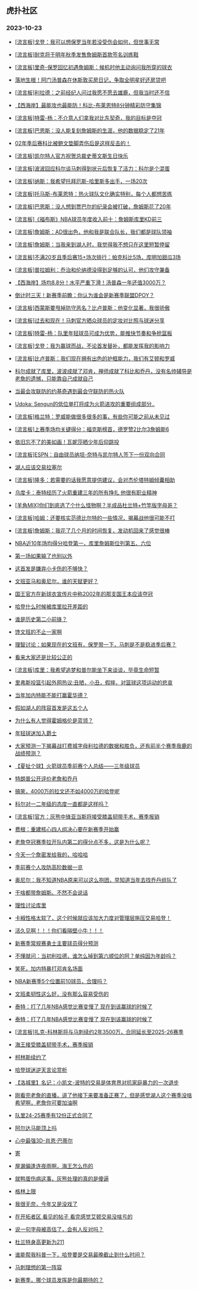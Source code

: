 ## 虎扑社区 
### 2023-10-23

+ [[流言板]戈登：我可以想保罗当年若没受伤会如何，但世事无常](https://bbs.hupu.com/622582789.html)

+ [[流言板]耐克将于明年秋季发售詹姆斯首款签名训练鞋](https://bbs.hupu.com/622580189.html)

+ [[流言板]里奇-保罗回忆初遇詹姆斯：候机时他主动询问我所穿的球衣](https://bbs.hupu.com/622582668.html)

+ [落地生根！阿门汤普森在休斯敦买房日记，争取全明星好还房贷吧](https://bbs.hupu.com/622580068.html)

+ [[流言板]利拉德：之前经纪人问过我愿不愿去雄鹿，但我当时还不信](https://bbs.hupu.com/622582905.html)

+ [【西海岸】最能攻也最能防！科比-布莱恩特8分钟精彩防守集锦](https://bbs.hupu.com/622579305.html)

+ [[流言板]特雷-杨：不介意人们拿我对比东契奇，我的目标是夺冠](https://bbs.hupu.com/622583558.html)

+ [[流言板]巴恩斯：没人能复刻詹姆斯的生涯，他的数据稳定了21年](https://bbs.hupu.com/622578364.html)

+ [02年季后赛科比被鲍文垫脚弄伤后是这样反击的！](https://bbs.hupu.com/622578115.html)

+ [[流言板]凯尔特人官方祝贺总裁史蒂文斯生日快乐](https://bbs.hupu.com/622583337.html)

+ [[流言板]波波回应科尔谈马刺得到状元后恢复了活力：科尔是个混蛋](https://bbs.hupu.com/622576947.html)

+ [[流言板]纳斯：我希望托拜厄斯-哈里斯多出手，一场20次](https://bbs.hupu.com/622581999.html)

+ [[流言板]托马斯-布莱恩特：热火球队文化确实特别，每个人都想苦练](https://bbs.hupu.com/622582990.html)

+ [[流言板]巴恩斯：没人想到贾巴尔的纪录会被打破，詹姆斯花了20年](https://bbs.hupu.com/622578479.html)

+ [[流言板]《福布斯》NBA球员年度收入前十：詹姆斯库里KD前三](https://bbs.hupu.com/622577960.html)

+ [[流言板]詹姆斯：AD很出色，他和我是联合队长，我们都是球队领袖](https://bbs.hupu.com/622576366.html)

+ [[流言板]詹姆斯：当我来到湖人时，我觉得我不想只在这里短暂停留](https://bbs.hupu.com/622576177.html)

+ [[流言板]不满20岁且季后赛15+场次排行：帕克科比5场，库明加甜瓜3场](https://bbs.hupu.com/622584904.html)

+ [[流言板]普拉姆利：乔治和伦纳德没得到足够的认可，他们攻守兼备](https://bbs.hupu.com/622583453.html)

+ [【西海岸】场均8.8分！水平严重下滑！汤普森一年还值3000万？](https://bbs.hupu.com/622578637.html)

+ [倒计时三天！新赛季前瞻：你认为谁会是新赛季联盟DPOY？](https://bbs.hupu.com/622575580.html)

+ [[流言板]西蒙斯要甩掉防守恶名？比卢普斯：他变化显著，我很骄傲](https://bbs.hupu.com/622584233.html)

+ [[流言板]过去和现在！马刺官方晒众球员的定妆对比照与球迷分享](https://bbs.hupu.com/622580258.html)

+ [[流言板]特雷-杨：队里年轻球员可成为优势，能推快节奏和争抢篮板](https://bbs.hupu.com/622583744.html)

+ [[流言板]戈登：我为赢球而战，不论首发替补，都能发挥我的影响力](https://bbs.hupu.com/622583876.html)

+ [[流言板]比卢普斯：我们现在拥有出色的护框能力，我们有艾顿和罗威](https://bbs.hupu.com/622582490.html)

+ [科尔成就了库里，波波成就了邓肯，禅师成就了科比和乔丹，没有名帅辅导是老詹的遗憾，只能靠自己成就自己](https://bbs.hupu.com/622583201.html)

+ [当最会攻联防的约基奇遇到最会守联防的热火队](https://bbs.hupu.com/622575239.html)

+ [Udoka: Sengun的低位单打将成为火箭进攻的重要组成部分..](https://bbs.hupu.com/622583873.html)

+ [[流言板]格兰特：罗威能做很多很多的事，有些你可能之前从未见过](https://bbs.hupu.com/622583495.html)

+ [[流言板]上赛季场均关键得分：福克斯榜首，德罗赞2比尔3詹姆斯6](https://bbs.hupu.com/622575751.html)

+ [依旧忘不了的美如画！瓦妮莎晒少年后仰跳投](https://bbs.hupu.com/622575291.html)

+ [[流言板]ESPN：自由球员纳坦-奈特与凯尔特人签下一份双向合同](https://bbs.hupu.com/622585619.html)

+ [湖人应该交易拉塞尔](https://bbs.hupu.com/622584161.html)

+ [[流言板]隆多：若需要的话我愿意提供建议，会对杰伦塔特姆倾囊相助](https://bbs.hupu.com/622575316.html)

+ [乌度卡：泰特经历了火箭重建三年的所有挣扎 他很有职业精神](https://bbs.hupu.com/622584174.html)

+ [[羊角MIX]你们到底选了个什么怪物啊？半成品杜兰特+竹竿版字母哥？](https://bbs.hupu.com/622574856.html)

+ [[流言板]哈姆：还要核实范德比尔特的一些情况，揭幕战他很可能不打](https://bbs.hupu.com/622576734.html)

+ [[流言板]詹姆斯：我花了几个月的时间恢复，发动机回来了感觉很棒](https://bbs.hupu.com/622574993.html)

+ [NBA近10年场均得分哈登第一，库里詹姆斯位列第五、六位](https://bbs.hupu.com/622584969.html)

+ [第一场如果输了也别以外](https://bbs.hupu.com/622584845.html)

+ [这首发是嫌弃小卡伤的不够快？](https://bbs.hupu.com/622583344.html)

+ [文班亚马和奥尼尔，谁的天赋更好？](https://bbs.hupu.com/622585017.html)

+ [国王官方在新球衣宣传片中称2002年的那支国王本应该夺冠](https://bbs.hupu.com/622575266.html)

+ [哈登什么时候被库里拉开差距的](https://bbs.hupu.com/622584999.html)

+ [谁是历史第二小前锋？](https://bbs.hupu.com/622584957.html)

+ [馋文班的不止一家啊](https://bbs.hupu.com/622583022.html)

+ [理智讨论：如果现在的文班有，保罗带一下，马刺是不是稳进季后赛？](https://bbs.hupu.com/622585052.html)

+ [看来大家还是比较公正的](https://bbs.hupu.com/622579648.html)

+ [[流言板]库里：我希望追梦和普尔能坐下来谈谈，毕竟生命短暂](https://bbs.hupu.com/622574290.html)

+ [里弗斯投篮引起外网热议:丑陋，小丑，假摔，对篮球这项运动的悲哀](https://bbs.hupu.com/622577564.html)

+ [当年加内特能不能打赢霍华德？](https://bbs.hupu.com/622583324.html)

+ [假如湖人的阵容首发是这五个人](https://bbs.hupu.com/622584150.html)

+ [为什么有人觉得霍姆格伦是蓝领？](https://bbs.hupu.com/622584537.html)

+ [年轻球迷加入爵士](https://bbs.hupu.com/622583941.html)

+ [大家预测一下揭幕战打费城字母利拉德的数据和胜负，还有前半个赛季我鹿的战绩预测？](https://bbs.hupu.com/622584666.html)

+ [【夏扯个球】火箭球员季前赛个人总结——三年级球员](https://bbs.hupu.com/622583085.html)

+ [特朗普公开评价老詹和乔丹](https://bbs.hupu.com/622574848.html)

+ [搞笑，4000万的拉文还不如4000万的哈登呢](https://bbs.hupu.com/622583182.html)

+ [科尔对一二年级的态度一直都是这样吗？](https://bbs.hupu.com/622584278.html)

+ [[流言板]官方：灰熊中锋亚当斯将接受膝盖韧带手术，赛季报销](https://bbs.hupu.com/622586143.html)

+ [费根：重建核心四人组决心要在新赛季开始赢](https://bbs.hupu.com/622585278.html)

+ [老詹夺冠赛季拉开队内第二的得分点不多，这是为什么呢？](https://bbs.hupu.com/622585921.html)

+ [今天一个詹密发给我的，哈哈哈](https://bbs.hupu.com/622585544.html)

+ [季前赛个人攻防高阶数据一览](https://bbs.hupu.com/622585835.html)

+ [奥尼尔：我不知道NBA原来可以这么抱团，早知道当年去找乔丹组队了](https://bbs.hupu.com/622585503.html)

+ [干啥都带詹姆斯。不然不会说话](https://bbs.hupu.com/622585908.html)

+ [理性讨论库里](https://bbs.hupu.com/622585741.html)

+ [卡椒性格太软了，这个时候就应该加大力度对管理层施压交易哈登！](https://bbs.hupu.com/622585719.html)

+ [活久见啊！！！你们看隔壁小牛！！！](https://bbs.hupu.com/622585393.html)

+ [新赛季常规赛勇士主要球员得分预测](https://bbs.hupu.com/622585672.html)

+ [不懂就问：当初利拉德，谁怎么掉到第六顺位的阿？单纯因为年龄吗？](https://bbs.hupu.com/622585144.html)

+ [笑死，加内特暴打邓肯名场面](https://bbs.hupu.com/622585644.html)

+ [NBA新赛季5个位置前10球员，合理吗？](https://bbs.hupu.com/622585174.html)

+ [文班柔韧性这么好，没有那么容易受伤的](https://bbs.hupu.com/622585224.html)

+ [泰特：打了几年NBA感觉比赛变慢了 现在到该赢球的时候了](https://bbs.hupu.com/622585537.html)

+ [泰特：打了几年NBA感觉比赛变慢了 现在到该赢球的时候了](https://bbs.hupu.com/622584640.html)

+ [[流言板]扎克-科林斯将与马刺续约2年3500万，合同延长至2025-26赛季](https://bbs.hupu.com/622586263.html)

+ [海王接受膝盖韧带手术，赛季报销](https://bbs.hupu.com/622586196.html)

+ [柯林斯续约了](https://bbs.hupu.com/622586290.html)

+ [哈登球迷逆天言论赏析](https://bbs.hupu.com/622585979.html)

+ [【洛城里】名记：小凯文-波特的交易是体育界对抗家庭暴力的一次退步](https://bbs.hupu.com/622585938.html)

+ [刚看完老詹的直播，讲了他接下来要准备正赛了，但是感觉湖人这个赛季没啥希望啊，老詹你可要加油啊](https://bbs.hupu.com/622586240.html)

+ [队里24-25赛季有12份正式合同了](https://bbs.hupu.com/622586364.html)

+ [阿尔达马能顶上吗](https://bbs.hupu.com/622586230.html)

+ [心中最强3D-肖恩·巴蒂尔](https://bbs.hupu.com/622578046.html)

+ [寄](https://bbs.hupu.com/622586161.html)

+ [屋漏偏逢连夜雨啊，海王怎么伤的](https://bbs.hupu.com/622586173.html)

+ [就鸭蛋伤病这事，灰熊处理的真的是傻逼](https://bbs.hupu.com/622586381.html)

+ [格林上限](https://bbs.hupu.com/622586136.html)

+ [我很无奈，今年又是没戏了](https://bbs.hupu.com/622586197.html)

+ [在开拓者区 看见的帖子 看完感觉艾顿交易没啥亏的](https://bbs.hupu.com/622586282.html)

+ [说一句字母被高估了，会有人反对吗？](https://bbs.hupu.com/622586134.html)

+ [杜兰特身高更新为211](https://bbs.hupu.com/622586212.html)

+ [谁能帮我科普一下，哈登要是交易最晚截止到什么时间？](https://bbs.hupu.com/622585779.html)

+ [马刺理想的第一阵容](https://bbs.hupu.com/622585762.html)

+ [新赛季，哪个球员发挥是你最期待的？](https://bbs.hupu.com/622584674.html)

